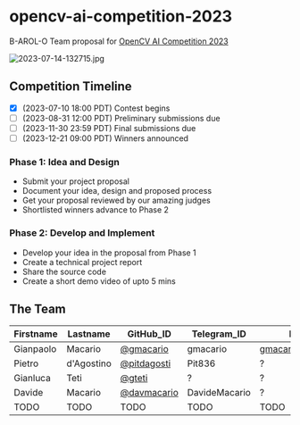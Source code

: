 # opencv-ai-competition-2023

B-AROL-O Team proposal for [OpenCV AI Competition 2023](https://www.hackster.io/contests/opencv-ai-competition-2023)

![2023-07-14-132715.jpg](assets/2023-07-14-132715.jpg)

## Competition Timeline

* [x] (2023-07-10 18:00 PDT) Contest begins
* [ ] (2023-08-31 12:00 PDT) Preliminary submissions due
* [ ] (2023-11-30 23:59 PDT) Final submissions due
* [ ] (2023-12-21 09:00 PDT) Winners announced

### Phase 1: Idea and Design

* Submit your project proposal
* Document your idea, design and proposed process
* Get your proposal reviewed by our amazing judges
* Shortlisted winners advance to Phase 2

### Phase 2: Develop and Implement

* Develop your idea in the proposal from Phase 1
* Create a technical project report
* Share the source code
* Create a short demo video of upto 5 mins

## The Team

Firstname | Lastname   | GitHub_ID                                    | Telegram_ID   | Blog
----------|------------|----------------------------------------------|---------------|------------
Gianpaolo | Macario    | [@gmacario](https://github.com/gmacario)     | gmacario      | [gmacario.github.io](https://gmacario.github.io/)
Pietro    | d'Agostino | [@pitdagosti](https://github.com/gteti)      | Pit836        | ?
Gianluca  | Teti       | [@gteti](https://github.com/gteti)           | ?             | ?
Davide    | Macario    | [@davmacario](https://github.com/davmacario) | DavideMacario | ?
TODO      | TODO       | TODO                                         | TODO          | TODO

<!-- EOF -->
